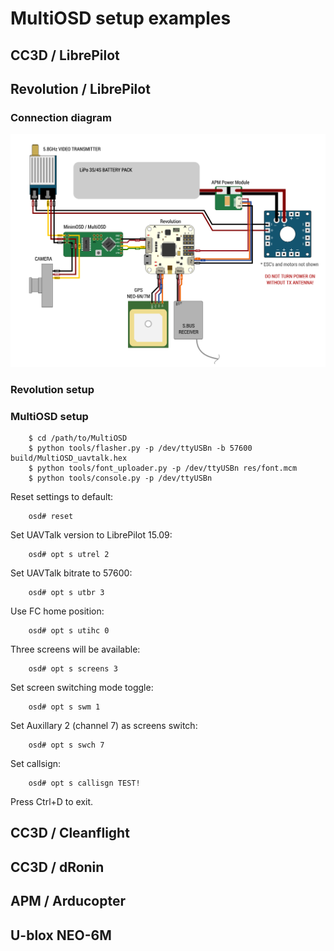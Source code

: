 # MultiOSD setup examples

## CC3D / LibrePilot

## Revolution / LibrePilot

### Connection diagram

![Connections](img/revo_connections.png)

### Revolution setup


### MultiOSD setup

        $ cd /path/to/MultiOSD
        $ python tools/flasher.py -p /dev/ttyUSBn -b 57600 build/MultiOSD_uavtalk.hex
        $ python tools/font_uploader.py -p /dev/ttyUSBn res/font.mcm
        $ python tools/console.py -p /dev/ttyUSBn
        
Reset settings to default:

        osd# reset

Set UAVTalk version to LibrePilot 15.09:

        osd# opt s utrel 2

Set UAVTalk bitrate to 57600:

        osd# opt s utbr 3

Use FC home position:

        osd# opt s utihc 0

Three screens will be available:        

        osd# opt s screens 3

Set screen switching mode toggle:

        osd# opt s swm 1

Set Auxillary 2 (channel 7) as screens switch:

        osd# opt s swch 7

Set callsign:

        osd# opt s callisgn TEST!

Press Ctrl+D to exit.
        


## CC3D / Cleanflight

## CC3D / dRonin

## APM / Arducopter

## U-blox NEO-6M
